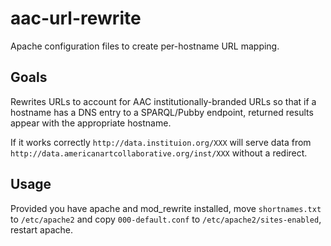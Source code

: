 # aac-url-rewrite

Apache configuration files to create per-hostname URL mapping. 

## Goals

Rewrites URLs to account for AAC institutionally-branded URLs so that if a hostname has a DNS entry to a SPARQL/Pubby endpoint, returned results appear with the appropriate hostname.

If it works correctly `http://data.instituion.org/XXX` will serve data from `http://data.americanartcollaborative.org/inst/XXX` without a redirect. 

## Usage

Provided you have apache and mod_rewrite installed, move `shortnames.txt` to `/etc/apache2` and copy `000-default.conf` to `/etc/apache2/sites-enabled`, restart apache.